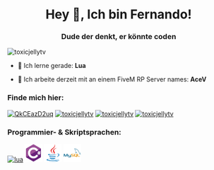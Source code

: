 <h1 align="center">Hey 👋, Ich bin Fernando!</h1>
<h3 align="center">Dude der denkt, er könnte coden</h3>

<p align="left"> <img src="https://komarev.com/ghpvc/?username=toxicjellytv&label=Profile%20views&color=0e75b6&style=flat" alt="toxicjellytv" /> </p>

- 🌱 Ich lerne gerade: **Lua**

- 🔭 Ich arbeite derzeit mit an einem FiveM RP Server names: **AceV**

<h3 align="left">Finde mich hier:</h3>
<p align="left">
<a href="https://discord.gg/QkCEazD2uq" target="blank"><img align="center" src="https://raw.githubusercontent.com/rahuldkjain/github-profile-readme-generator/master/src/images/icons/Social/discord.svg" alt="QkCEazD2uq" height="30" width="40" /></a>
<a href="https://twitter.com/toxicjellytv" target="blank"><img align="center" src="https://raw.githubusercontent.com/rahuldkjain/github-profile-readme-generator/master/src/images/icons/Social/twitter.svg" alt="toxicjellytv" height="30" width="40" /></a>
<a href="https://instagram.com/toxicjellytv" target="blank"><img align="center" src="https://raw.githubusercontent.com/rahuldkjain/github-profile-readme-generator/master/src/images/icons/Social/instagram.svg" alt="toxicjellytv" height="30" width="40" /></a>
<a href="https://www.youtube.com/c/toxicjellytv" target="blank"><img align="center" src="https://raw.githubusercontent.com/rahuldkjain/github-profile-readme-generator/master/src/images/icons/Social/youtube.svg" alt="toxicjellytv" height="30" width="40" /></a>
</p>

<h3 align="left">Programmier- & Skriptsprachen:</h3>
<p align="left"> 
<a href="https://www.lua.org" target="_blank" rel="noreferrer"> <img src="https://user-images.githubusercontent.com/69016398/193686234-86b5debe-fb4b-409a-b728-4cffe6e53b57.png" alt="lua" width="40" height="40"/></a>
<a href="https://www.w3schools.com/cs/" target="_blank" rel="noreferrer"> <img src="https://raw.githubusercontent.com/devicons/devicon/master/icons/csharp/csharp-original.svg" alt="csharp" width="40" height="40"/></a> 
<a href="https://www.java.com" target="_blank" rel="noreferrer"> <img src="https://raw.githubusercontent.com/devicons/devicon/master/icons/java/java-original.svg" alt="java" width="40" height="40"/></a> 
<a href="https://www.mysql.com/" target="_blank" rel="noreferrer"> <img src="https://raw.githubusercontent.com/devicons/devicon/master/icons/mysql/mysql-original-wordmark.svg" alt="mysql" width="40" height="40"/></a>
</p>
